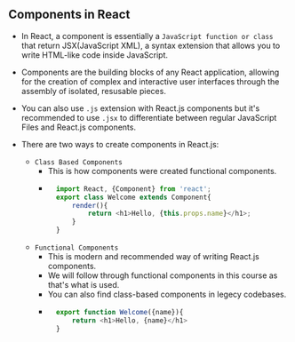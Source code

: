 ## Components in React 

- In React, a component is essentially a `JavaScript function or class` that return JSX(JavaScript XML), a syntax extension that allows you to write HTML-like code inside JavaScript.

- Components are the building blocks of any React application, allowing for the creation of complex and interactive user interfaces through the assembly of isolated, resusable pieces.

- You can also use `.js` extension with React.js components but it's recommended to use `.jsx` to differentiate between regular JavaScript Files and React.js components.

- There are two ways to create components in React.js:
    - `Class Based Components`
        - This is how components were created functional components.
        - ```javascript
            import React, {Component} from 'react';
            export class Welcome extends Component{
                render(){
                    return <h1>Hello, {this.props.name}</h1>;
                }
            }
          ```
    - `Functional Components`
        - This is modern and recommended way of writing React.js components.
        - We will follow through functional components in this course as that's what is used.
        - You can also find class-based components in legecy codebases.
        - ```javascript
            export function Welcome({name}){
                return <h1>Hello, {name}</h1>
            }
          ```
